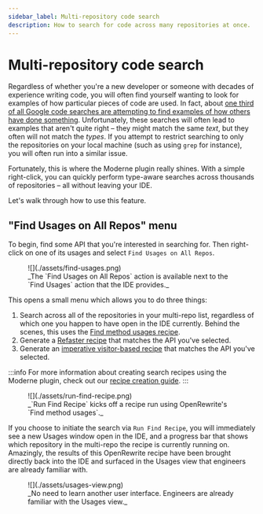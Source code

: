 ```yaml
---
sidebar_label: Multi-repository code search
description: How to search for code across many repositories at once.
---
```


# Multi-repository code search

Regardless of whether you're a new developer or someone with decades of experience writing code, you will often find yourself wanting to look for examples of how particular pieces of code are used. In fact, about [one third of all Google code searches are attempting to find examples of how others have done something](https://www.oreilly.com/library/view/software-engineering-at/9781492082781/ch17.html#whyquestion_mark). Unfortunately, these searches will often lead to examples that aren't quite right – they might match the same _text_, but they often will not match the _types_. If you attempt to restrict searching to only the repositories on your local machine (such as using `grep` for instance), you will often run into a similar issue.

Fortunately, this is where the Moderne plugin really shines. With a simple right-click, you can quickly perform type-aware searches across thousands of repositories – all without leaving your IDE.

Let's walk through how to use this feature.

## "Find Usages on All Repos" menu

To begin, find some API that you're interested in searching for. Then right-click on one of its usages and select `Find Usages on All Repos`.

<figure>
  ![](./assets/find-usages.png)
  <figcaption>_The `Find Usages on All Repos` action is available next to the `Find Usages` action that the IDE provides._</figcaption>
</figure>

This opens a small menu which allows you to do three things:

1. Search across all of the repositories in your multi-repo list, regardless of which one you happen to have open in the IDE currently. Behind the scenes, this uses the [Find method usages recipe](https://docs.openrewrite.org/recipes/java/search/findmethods).
2. Generate a [Refaster recipe](https://docs.openrewrite.org/authoring-recipes/refaster-recipes) that matches the API you've selected.
3. Generate an [imperative visitor-based recipe](https://docs.openrewrite.org/authoring-recipes/types-of-recipes#imperative-recipes) that matches the API you've selected.

:::info
For more information about creating search recipes using the Moderne plugin, check out our [recipe creation guide](./creating-recipes.md).
:::

<figure>
  ![](./assets/run-find-recipe.png)
  <figcaption>_`Run Find Recipe` kicks off a recipe run using OpenRewrite's `Find method usages`._</figcaption>
</figure>

If you choose to initiate the search via `Run Find Recipe`, you will immediately see a new Usages window open in the IDE, and a progress bar that shows which repository in the multi-repo the recipe is currently running on. Amazingly, the results of this OpenRewrite recipe have been brought directly back into the IDE and surfaced in the Usages view that engineers are already familiar with.

<figure>
  ![](./assets/usages-view.png)
  <figcaption>_No need to learn another user interface. Engineers are already familiar with the Usages view._</figcaption>
</figure>
